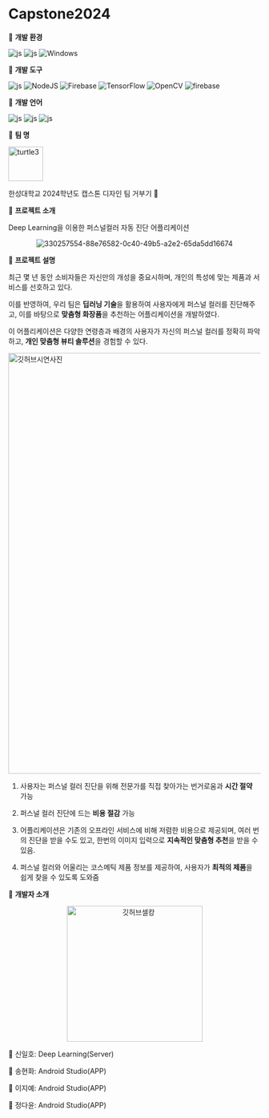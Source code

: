 # Capstone2024

:pushpin: **개발 환경**

![js](https://img.shields.io/badge/Android-3DDC84?style=for-the-badge&logo=android&logoColor=white) ![js](https://img.shields.io/badge/GitHub-100000?style=for-the-badge&logo=github&logoColor=white) ![Windows](https://img.shields.io/badge/Windows-0078D6?style=for-the-badge&logo=windows&logoColor=white)

:pushpin: **개발 도구**

![js](https://img.shields.io/badge/Google_Cloud-4285F4?style=for-the-badge&logo=google-cloud&logoColor=white) ![NodeJS](https://img.shields.io/badge/node.js-6DA55F?style=for-the-badge&logo=node.js&logoColor=white) ![Firebase](https://img.shields.io/badge/firebase-%23039BE5.svg?style=for-the-badge&logo=firebase) 	![TensorFlow](https://img.shields.io/badge/TensorFlow-%23FF6F00.svg?style=for-the-badge&logo=TensorFlow&logoColor=white) ![OpenCV](https://img.shields.io/badge/opencv-%23white.svg?style=for-the-badge&logo=opencv&logoColor=white) ![firebase](https://img.shields.io/badge/Firebase-FFCA28?style=for-the-badge&logo=firebase&logoColor=black) 

:pushpin: **개발 언어**

![js](https://img.shields.io/badge/Python-3776AB?style=for-the-badge&logo=python&logoColor=white) ![js](https://img.shields.io/badge/JavaScript-F7DF1E?style=for-the-badge&logo=JavaScript&logoColor=white) ![js](https://img.shields.io/badge/Kotlin-0095D5?&style=for-the-badge&logo=kotlin&logoColor=white)



:pushpin: **팀 명** 

<img width="69" alt="turtle3" src="https://github.com/ihshin20/ColorGlow/assets/80204749/ec10147f-1a54-401c-8f75-2476866481ba">

한성대학교 2024학년도 캡스톤 디자인 팀 거부기 :turtle:

:pushpin: **프로젝트 소개**

Deep Learning을 이용한 퍼스널컬러 자동 진단 어플리케이션

<div align="center">
  <img src="https://github.com/ihshin20/ColorGlow/assets/152589175/ea55f923-e680-4ac5-be2a-0c8a30aec2eb" alt="330257554-88e76582-0c40-49b5-a2e2-65da5dd16674">
</div>

:pushpin: **프로젝트 설명**

최근 몇 년 동안 소비자들은 자신만의 개성을 중요시하며, 개인의 특성에 맞는 제품과 서비스를 선호하고 있다.

이를 반영하여, 우리 팀은 **딥러닝 기술**을 활용하여 사용자에게 퍼스널 컬러를 진단해주고, 이를 바탕으로 **맞춤형 화장품**을 추천하는 어플리케이션을 개발하였다.

이 어플리케이션은 다양한 연령층과 배경의 사용자가 자신의 퍼스널 컬러를 정확히 파악하고, **개인 맞춤형 뷰티 솔루션**을 경험할 수 있다.

<img width="840" alt="깃허브시연사진" src="https://github.com/ihshin20/ColorGlow/assets/80204749/d0eb21c8-bb1c-412b-9605-09a29fff7d33">

1. 사용자는 퍼스널 컬러 진단을 위해 전문가를 직접 찾아가는 번거로움과 **시간 절약** 가능

2. 퍼스널 컬러 진단에 드는 **비용 절감** 가능

3. 어플리케이션은 기존의 오프라인 서비스에 비해 저렴한 비용으로 제공되며, 여러 번의 진단을 받을 수도 있고, 한번의 이미지 입력으로 **지속적인 맞춤형 추천**을 받을 수 있음.

4. 퍼스널 컬러와 어울리는 코스메틱 제품 정보를 제공하여, 사용자가 **최적의 제품**을 쉽게 찾을 수 있도록 도와줌

:pushpin: **개발자 소개**

<div align="center">
  <img width="271" alt="깃허브셀캉" src="https://github.com/ihshin20/ColorGlow/assets/80204749/13d0b9a9-8df1-4e95-afba-14aca4c75298">
</div>

:paperclip: 신일호: Deep Learning(Server)

:paperclip: 송현화: Android Studio(APP)

:paperclip: 이지예: Android Studio(APP)

:paperclip: 정다윤: Android Studio(APP)
